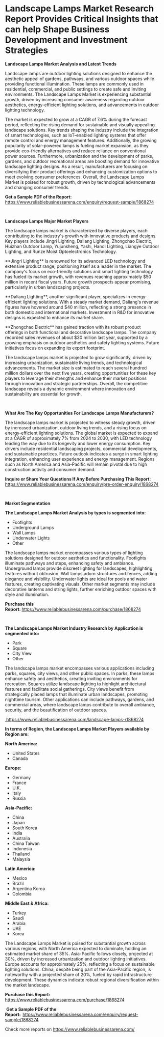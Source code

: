 <p><h1>Landscape Lamps Market Research Report Provides Critical Insights that can help Shape Business Development and Investment Strategies</h1></p><p><strong>Landscape Lamps Market Analysis and Latest Trends</strong></p>
<p><p>Landscape lamps are outdoor lighting solutions designed to enhance the aesthetic appeal of gardens, pathways, and various outdoor spaces while providing functional illumination. These lamps are commonly used in residential, commercial, and public settings to create safe and inviting environments. The Landscape Lamps Market is experiencing substantial growth, driven by increasing consumer awareness regarding outdoor aesthetics, energy-efficient lighting solutions, and advancements in outdoor lighting technology.</p><p>The market is expected to grow at a CAGR of 7.6% during the forecast period, reflecting the rising demand for sustainable and visually appealing landscape solutions. Key trends shaping the industry include the integration of smart technologies, such as IoT-enabled lighting systems that offer remote control and energy management features. Additionally, the growing popularity of solar-powered lamps is fueling market expansion, as they provide eco-friendly alternatives and reduce reliance on conventional power sources. Furthermore, urbanization and the development of parks, gardens, and outdoor recreational areas are boosting demand for innovative landscape lighting designs. As a result, manufacturers are focusing on diversifying their product offerings and enhancing customization options to meet evolving consumer preferences. Overall, the Landscape Lamps Market is poised for robust growth, driven by technological advancements and changing consumer trends.</p></p>
<p><strong>Get a Sample PDF of the Report:&nbsp;</strong> <a href="https://www.reliablebusinessarena.com/enquiry/request-sample/1868274?utm_campaign=3173&utm_medium=2&utm_source=Github&utm_content=ia&utm_term=04042025&utm_id=landscape-lamps">https://www.reliablebusinessarena.com/enquiry/request-sample/1868274</a></p>
<p>&nbsp;</p>
<p><strong>Landscape Lamps Major Market Players</strong></p>
<p><p>The landscape lamps market is characterized by diverse players, each contributing to the industry's growth with innovative products and designs. Key players include Jingri Lighting, Daliang Lighting, Zhongchao Electric, Huizhan Outdoor Lamp, Yujunsheng, Yashi, Handi Lighting, Liangye Outdoor Lighting, and Runze Moist Optoelectronics Technology.</p><p>**Jingri Lighting** is renowned for its advanced LED technology and extensive product range, positioning itself as a leader in the market. The company's focus on eco-friendly solutions and smart lighting technology has fueled its market growth, with revenues reaching approximately $50 million in recent fiscal years. Future growth prospects appear promising, particularly in urban landscaping projects.</p><p>**Daliang Lighting**, another significant player, specializes in energy-efficient lighting solutions. With a steady market demand, Daliang's revenue figures have hovered around $40 million, reflecting a strong presence in both domestic and international markets. Investment in R&D for innovative designs is expected to enhance its market share.</p><p>**Zhongchao Electric** has gained traction with its robust product offerings in both functional and decorative landscape lamps. The company recorded sales revenues of about $30 million last year, supported by a growing emphasis on outdoor aesthetics and safety lighting systems. Future initiatives focus on expanding its export footprint.</p><p>The landscape lamps market is projected to grow significantly, driven by increasing urbanization, sustainable living trends, and technological advancements. The market size is estimated to reach several hundred million dollars over the next five years, creating opportunities for these key players to leverage their strengths and enhance their market positions through innovation and strategic partnerships. Overall, the competitive landscape reveals a dynamic environment where innovation and sustainability are essential for growth.</p></p>
<p>&nbsp;</p>
<p><strong>What Are The Key Opportunities For Landscape Lamps Manufacturers?</strong></p>
<p><p>The landscape lamps market is projected to witness steady growth, driven by increased urbanization, outdoor living trends, and a rising focus on energy-efficient lighting solutions. The global market is expected to expand at a CAGR of approximately 7% from 2024 to 2030, with LED technology leading the way due to its longevity and lower energy consumption. Key drivers include residential landscaping projects, commercial developments, and sustainable practices. Future outlook indicates a surge in smart lighting integration, enhancing user experience and energy management. Regions such as North America and Asia-Pacific will remain pivotal due to high construction activity and consumer demand.</p></p>
<p><strong>Inquire or Share Your Questions If Any Before Purchasing This Report:</strong> <a href="https://www.reliablebusinessarena.com/enquiry/pre-order-enquiry/1868274?utm_campaign=3173&utm_medium=2&utm_source=Github&utm_content=ia&utm_term=04042025&utm_id=landscape-lamps">https://www.reliablebusinessarena.com/enquiry/pre-order-enquiry/1868274</a></p>
<p>&nbsp;</p>
<p><strong>Market Segmentation</strong></p>
<p><strong>The Landscape Lamps Market Analysis by types is segmented into:</strong></p>
<p><ul><li>Footlights</li><li>Underground Lamps</li><li>Wall Lamps</li><li>Underwater Lights</li><li>Other</li></ul></p>
<p><p>The landscape lamps market encompasses various types of lighting solutions designed for outdoor aesthetics and functionality. Footlights illuminate pathways and steps, enhancing safety and ambiance. Underground lamps provide discreet lighting for landscapes, highlighting features without obtrusion. Wall lamps adorn structures and fences, adding elegance and visibility. Underwater lights are ideal for pools and water features, creating captivating visuals. Other market segments may include decorative lanterns and string lights, further enriching outdoor spaces with style and illumination.</p></p>
<p><strong>Purchase this Report:&nbsp;</strong><a href="https://www.reliablebusinessarena.com/purchase/1868274?utm_campaign=3173&utm_medium=2&utm_source=Github&utm_content=ia&utm_term=04042025&utm_id=landscape-lamps">https://www.reliablebusinessarena.com/purchase/1868274</a></p>
<p>&nbsp;</p>
<p><strong>The Landscape Lamps Market Industry Research by Application is segmented into:</strong></p>
<p><ul><li>Park</li><li>Square</li><li>City View</li><li>Other</li></ul></p>
<p><p>The landscape lamps market encompasses various applications including parks, squares, city views, and other public spaces. In parks, these lamps enhance safety and aesthetics, creating inviting environments for recreation. Squares utilize landscape lighting to highlight architectural features and facilitate social gatherings. City views benefit from strategically placed lamps that illuminate urban landscapes, promoting nighttime tourism. Other applications can include pathways, gardens, and commercial areas, where landscape lamps contribute to overall ambiance, security, and the beautification of outdoor spaces.</p></p>
<p><a href="https://www.reliablebusinessarena.com/landscape-lamps-r1868274?utm_campaign=3173&utm_medium=2&utm_source=Github&utm_content=ia&utm_term=04042025&utm_id=landscape-lamps">&nbsp;https://www.reliablebusinessarena.com/landscape-lamps-r1868274</a></p>
<p><strong>In terms of Region, the Landscape Lamps Market Players available by Region are:</strong></p>
<p>
    <p> <strong> North America: </strong>
        <ul>
            <li>United States</li>
            <li>Canada</li>
        </ul>
        </p> 
    <p> <strong> Europe: </strong>
        <ul>
            <li>Germany</li>
            <li>France</li>
            <li>U.K.</li>
            <li>Italy</li>
            <li>Russia</li>
        </ul>
        </p> 
    <p> <strong> Asia-Pacific: </strong>
        <ul>
            <li>China</li>
            <li>Japan</li>
            <li>South Korea</li>
            <li>India</li>
            <li>Australia</li>
            <li>China Taiwan</li>
            <li>Indonesia</li>
            <li>Thailand</li>
            <li>Malaysia</li>
        </ul>
        </p> 
    <p> <strong> Latin America: </strong>
        <ul>
            <li>Mexico</li>
            <li>Brazil</li>
            <li>Argentina Korea</li>
            <li>Colombia</li>
        </ul>
        </p> 
    <p> <strong> Middle East & Africa: </strong>
        <ul>
            <li>Turkey</li>
            <li>Saudi</li>
            <li>Arabia</li>
            <li>UAE</li>
            <li>Korea</li>
        </ul>
    </p>
    </p>
<p><p>The Landscape Lamps Market is poised for substantial growth across various regions, with North America expected to dominate, holding an estimated market share of 35%. Asia-Pacific follows closely, projected at 30%, driven by increased urbanization and outdoor lighting initiatives. Europe accounts for approximately 25%, reflecting a focus on sustainable lighting solutions. China, despite being part of the Asia-Pacific region, is noteworthy with a projected share of 20%, fueled by rapid infrastructure development. These dynamics indicate robust regional diversification within the market landscape.</p></p>
<p><strong>Purchase this Report: </strong><a href="https://www.reliablebusinessarena.com/purchase/1868274?utm_campaign=3173&utm_medium=2&utm_source=Github&utm_content=ia&utm_term=04042025&utm_id=landscape-lamps">https://www.reliablebusinessarena.com/purchase/1868274</a></p>
<p>&nbsp;<strong>Get a Sample PDF of the Report:&nbsp;&nbsp;</strong><a href="https://www.reliablebusinessarena.com/enquiry/request-sample/1868274?utm_campaign=3173&utm_medium=2&utm_source=Github&utm_content=ia&utm_term=04042025&utm_id=landscape-lamps">https://www.reliablebusinessarena.com/enquiry/request-sample/1868274</a></p>
<p><strong></strong></p>
<p>Check more reports on <a href="https://www.reliablebusinessarena.com/?utm_campaign=3173&utm_medium=2&utm_source=Github&utm_content=ia&utm_term=04042025&utm_id=landscape-lamps">https://www.reliablebusinessarena.com/</a></p>